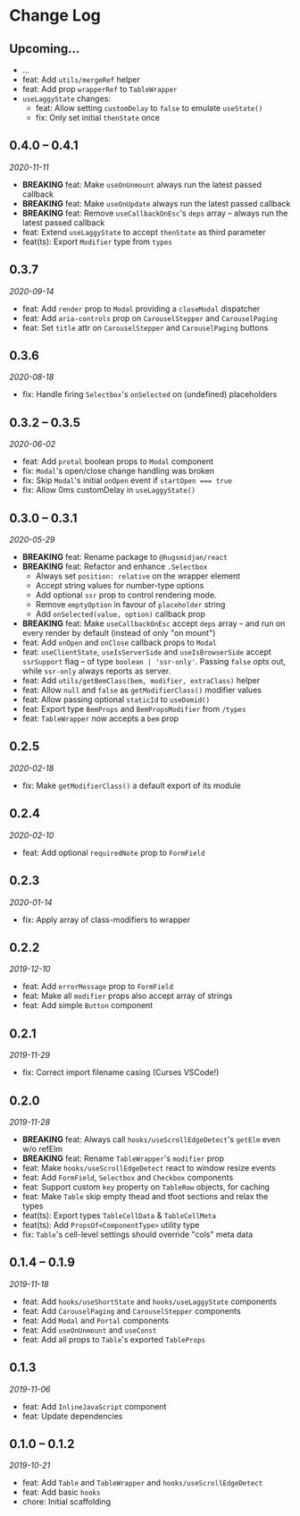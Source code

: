 # Change Log

## Upcoming...

- ... <!-- Add new lines here. Version number will be decided later -->
- feat: Add `utils/mergeRef` helper
- feat: Add prop `wrapperRef` to `TableWrapper`
- `useLaggyState` changes:
  - feat: Allow setting `customDelay` to `false` to emulate `useState()`
  - fix: Only set initial `thenState` once

## 0.4.0 – 0.4.1

_2020-11-11_

- **BREAKING** feat: Make `useOnUnmount` always run the latest passed callback
- **BREAKING** feat: Make `useOnUpdate` always run the latest passed callback
- **BREAKING** feat: Remove `useCallbackOnEsc`'s `deps` array – always run the
  latest passed callback
- feat: Extend `useLaggyState` to accept `thenState` as third parameter
- feat(ts): Export `Modifier` type from `types`

## 0.3.7

_2020-09-14_

- feat: Add `render` prop to `Modal` providing a `closeModal` dispatcher
- feat: Add `aria-controls` prop on `CarouselStepper` and `CarouselPaging`
- feat: Set `title` attr on `CarouselStepper` and `CarouselPaging` buttons

## 0.3.6

_2020-08-18_

- fix: Handle firing `Selectbox`'s `onSelected` on (undefined) placeholders

## 0.3.2 – 0.3.5

_2020-06-02_

- feat: Add `protal` boolean props to `Modal` component
- fix: `Modal`'s open/close change handling was broken
- fix: Skip `Modal`'s initial `onOpen` event if `startOpen === true`
- fix: Allow 0ms customDelay in `useLaggyState()`

## 0.3.0 – 0.3.1

_2020-05-29_

- **BREAKING** feat: Rename package to `@hugsmidjan/react`
- **BREAKING** feat: Refactor and enhance `.Selectbox`
  - Always set `position: relative` on the wrapper element
  - Accept string values for number-type options
  - Add optional `ssr` prop to control rendering mode.
  - Remove `emptyOption` in favour of `placeholder` string
  - Add `onSelected(value, option)` callback prop
- **BREAKING** feat: Make `useCallbackOnEsc` accept `deps` array – and run on
  every render by default (instead of only "on mount")
- feat: Add `onOpen` and `onClose` callback props to `Modal`
- feat: `useClientState`, `useIsServerSide` and `useIsBrowserSide` accept
  `ssrSupport` flag – of type `boolean | 'ssr-only'`. Passing `false` opts
  out, while `ssr-only` always reports as server.
- feat: Add `utils/getBemClass(bem, modifier, extraClass)` helper
- feat: Allow `null` and `false` as `getModifierClass()` modifier values
- feat: Allow passing optional `staticId` to `useDomid()`
- feat: Export type `BemProps` and `BemPropsModifier` from `/types`
- feat: `TableWrapper` now accepts a `bem` prop

## 0.2.5

_2020-02-18_

- fix: Make `getModifierClass()` a default export of its module

## 0.2.4

_2020-02-10_

- feat: Add optional `requiredNote` prop to `FormField`

## 0.2.3

_2020-01-14_

- fix: Apply array of class-modifiers to <Modal> wrapper

## 0.2.2

_2019-12-10_

- feat: Add `errorMessage` prop to `FormField`
- feat: Make all `modifier` props also accept array of strings
- feat: Add simple `Button` component

## 0.2.1

_2019-11-29_

- fix: Correct import filename casing (Curses VSCode!)

## 0.2.0

_2019-11-28_

- **BREAKING** feat: Always call `hooks/useScrollEdgeDetect`'s `getElm` even
  w/o refElm
- **BREAKING** feat: Rename `TableWrapper`'s `modifier` prop
- feat: Make `hooks/useScrollEdgeDetect` react to window resize events
- feat: Add `FormField`, `Selectbox` and `Checkbox` components
- feat: Support custom `key` property on `TableRow` objects, for caching
- feat: Make `Table` skip empty thead and tfoot sections and relax the types
- feat(ts): Export types `TableCellData` & `TableCellMeta`
- feat(ts): Add `PropsOf<ComponentType>` utility type
- fix: `Table`'s cell-level settings should override "cols" meta data

## 0.1.4 – 0.1.9

_2019-11-18_

- feat: Add `hooks/useShortState` and `hooks/useLaggyState` components
- feat: Add `CarouselPaging` and `CarouselStepper` components
- feat: Add `Modal` and `Portal` components
- feat: Add `useOnUnmount` and `useConst`
- feat: Add all props to `Table`'s exported `TableProps`

## 0.1.3

_2019-11-06_

- feat: Add `InlineJavaScript` component
- feat: Update dependencies

## 0.1.0 – 0.1.2

_2019-10-21_

- feat: Add `Table` and `TableWrapper` and `hooks/useScrollEdgeDetect`
- feat: Add basic `hooks`
- chore: Initial scaffolding
